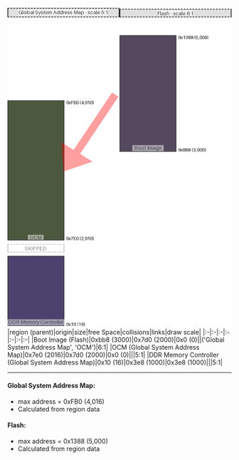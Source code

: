 ![memory map diagram](A8_maxaddress_lower_than_memregions_diagram.png)
|region (parent)|origin|size|free Space|collisions|links|draw scale|
|:-|:-|:-|:-|:-|:-|:-|
|<span style='color:(29, 13, 42)'>Boot Image (Flash)</span>|0xbb8 (3000)|0x7d0 (2000)|0x0 (0)||('Global System Address Map', 'OCM')|6:1|
|<span style='color:(19, 34, 0)'>OCM (Global System Address Map)</span>|0x7e0 (2016)|0x7d0 (2000)|0x0 (0)|||5:1|
|<span style='color:(17, 4, 62)'>DDR Memory Controller (Global System Address Map)</span>|0x10 (16)|0x3e8 (1000)|0x3e8 (1000)|||5:1|

---
#### Global System Address Map:
- max address = 0xFB0 (4,016)
- Calculated from region data
#### Flash:
- max address = 0x1388 (5,000)
- Calculated from region data